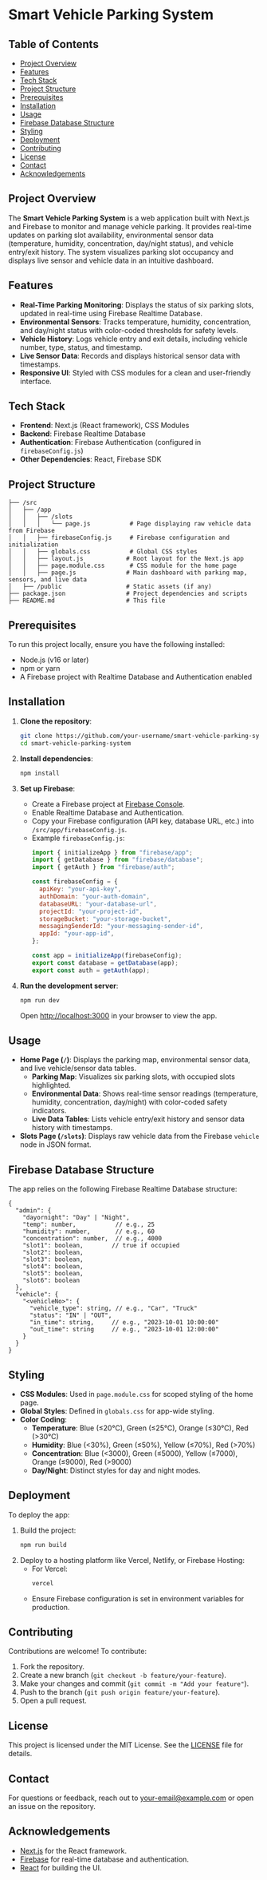 # Smart Vehicle Parking System

## Table of Contents
- [Project Overview](#project-overview)
- [Features](#features)
- [Tech Stack](#tech-stack)
- [Project Structure](#project-structure)
- [Prerequisites](#prerequisites)
- [Installation](#installation)
- [Usage](#usage)
- [Firebase Database Structure](#firebase-database-structure)
- [Styling](#styling)
- [Deployment](#deployment)
- [Contributing](#contributing)
- [License](#license)
- [Contact](#contact)
- [Acknowledgements](#acknowledgements)

## Project Overview
The **Smart Vehicle Parking System** is a web application built with Next.js and Firebase to monitor and manage vehicle parking. It provides real-time updates on parking slot availability, environmental sensor data (temperature, humidity, concentration, day/night status), and vehicle entry/exit history. The system visualizes parking slot occupancy and displays live sensor and vehicle data in an intuitive dashboard.

## Features
- **Real-Time Parking Monitoring**: Displays the status of six parking slots, updated in real-time using Firebase Realtime Database.
- **Environmental Sensors**: Tracks temperature, humidity, concentration, and day/night status with color-coded thresholds for safety levels.
- **Vehicle History**: Logs vehicle entry and exit details, including vehicle number, type, status, and timestamp.
- **Live Sensor Data**: Records and displays historical sensor data with timestamps.
- **Responsive UI**: Styled with CSS modules for a clean and user-friendly interface.

## Tech Stack
- **Frontend**: Next.js (React framework), CSS Modules
- **Backend**: Firebase Realtime Database
- **Authentication**: Firebase Authentication (configured in `firebaseConfig.js`)
- **Other Dependencies**: React, Firebase SDK

## Project Structure
```
├── /src
│   ├── /app
│   │   ├── /slots
│   │   │   └── page.js           # Page displaying raw vehicle data from Firebase
│   │   ├── firebaseConfig.js     # Firebase configuration and initialization
│   │   ├── globals.css           # Global CSS styles
│   │   ├── layout.js            # Root layout for the Next.js app
│   │   ├── page.module.css       # CSS module for the home page
│   │   ├── page.js              # Main dashboard with parking map, sensors, and live data
│   ├── /public                  # Static assets (if any)
├── package.json                 # Project dependencies and scripts
├── README.md                    # This file
```

## Prerequisites
To run this project locally, ensure you have the following installed:
- Node.js (v16 or later)
- npm or yarn
- A Firebase project with Realtime Database and Authentication enabled

## Installation
1. **Clone the repository**:
   ```bash
   git clone https://github.com/your-username/smart-vehicle-parking-system.git
   cd smart-vehicle-parking-system
   ```

2. **Install dependencies**:
   ```bash
   npm install
   ```

3. **Set up Firebase**:
   - Create a Firebase project at [Firebase Console](https://console.firebase.google.com/).
   - Enable Realtime Database and Authentication.
   - Copy your Firebase configuration (API key, database URL, etc.) into `/src/app/firebaseConfig.js`.
   - Example `firebaseConfig.js`:
     ```javascript
     import { initializeApp } from "firebase/app";
     import { getDatabase } from "firebase/database";
     import { getAuth } from "firebase/auth";

     const firebaseConfig = {
       apiKey: "your-api-key",
       authDomain: "your-auth-domain",
       databaseURL: "your-database-url",
       projectId: "your-project-id",
       storageBucket: "your-storage-bucket",
       messagingSenderId: "your-messaging-sender-id",
       appId: "your-app-id",
     };

     const app = initializeApp(firebaseConfig);
     export const database = getDatabase(app);
     export const auth = getAuth(app);
     ```

4. **Run the development server**:
   ```bash
   npm run dev
   ```
   Open [http://localhost:3000](http://localhost:3000) in your browser to view the app.

## Usage
- **Home Page (`/`)**: Displays the parking map, environmental sensor data, and live vehicle/sensor data tables.
  - **Parking Map**: Visualizes six parking slots, with occupied slots highlighted.
  - **Environmental Data**: Shows real-time sensor readings (temperature, humidity, concentration, day/night) with color-coded safety indicators.
  - **Live Data Tables**: Lists vehicle entry/exit history and sensor data history with timestamps.
- **Slots Page (`/slots`)**: Displays raw vehicle data from the Firebase `vehicle` node in JSON format.

## Firebase Database Structure
The app relies on the following Firebase Realtime Database structure:
```
{
  "admin": {
    "dayornight": "Day" | "Night",
    "temp": number,           // e.g., 25
    "humidity": number,       // e.g., 60
    "concentration": number,  // e.g., 4000
    "slot1": boolean,        // true if occupied
    "slot2": boolean,
    "slot3": boolean,
    "slot4": boolean,
    "slot5": boolean,
    "slot6": boolean
  },
  "vehicle": {
    "<vehicleNo>": {
      "vehicle_type": string, // e.g., "Car", "Truck"
      "status": "IN" | "OUT",
      "in_time": string,     // e.g., "2023-10-01 10:00:00"
      "out_time": string     // e.g., "2023-10-01 12:00:00"
    }
  }
}
```

## Styling
- **CSS Modules**: Used in `page.module.css` for scoped styling of the home page.
- **Global Styles**: Defined in `globals.css` for app-wide styling.
- **Color Coding**: 
  - **Temperature**: Blue (≤20°C), Green (≤25°C), Orange (≤30°C), Red (>30°C)
  - **Humidity**: Blue (<30%), Green (≤50%), Yellow (≤70%), Red (>70%)
  - **Concentration**: Blue (<3000), Green (≤5000), Yellow (≤7000), Orange (≤9000), Red (>9000)
  - **Day/Night**: Distinct styles for day and night modes.

## Deployment
To deploy the app:
1. Build the project:
   ```bash
   npm run build
   ```
2. Deploy to a hosting platform like Vercel, Netlify, or Firebase Hosting:
   - For Vercel:
     ```bash
     vercel
     ```
   - Ensure Firebase configuration is set in environment variables for production.

## Contributing
Contributions are welcome! To contribute:
1. Fork the repository.
2. Create a new branch (`git checkout -b feature/your-feature`).
3. Make your changes and commit (`git commit -m "Add your feature"`).
4. Push to the branch (`git push origin feature/your-feature`).
5. Open a pull request.

## License
This project is licensed under the MIT License. See the [LICENSE](LICENSE) file for details.

## Contact
For questions or feedback, reach out to [your-email@example.com](mailto:your-email@example.com) or open an issue on the repository.

## Acknowledgements
- [Next.js](https://nextjs.org/) for the React framework.
- [Firebase](https://firebase.google.com/) for real-time database and authentication.
- [React](https://reactjs.org/) for building the UI.